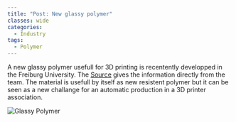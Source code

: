 ```yaml
---
title: "Post: New glassy polymer"
classes: wide
categories:
  - Industry
tags:
  - Polymer
---
```


 A new glassy polymer usefull for 3D printing is recentently developped in the Freiburg University. The [Source](https://3dprintingindustry.com/news/freiburg-team-develops-new-polymeric-glass-composite-for-injection-molding-188646/) gives the information directly from the team. The material is usefull by itself as new resistent polymer but it can be seen as a new challange for an automatic production in a 3D printer association.
 
![Glassy Polymer](https://3dprintingindustry.com/wp-content/uploads/2021/04/Parts-injection-molded-using-the-Glassomer-composite.-Photo-via-University-of-Freiburg..jpg)
